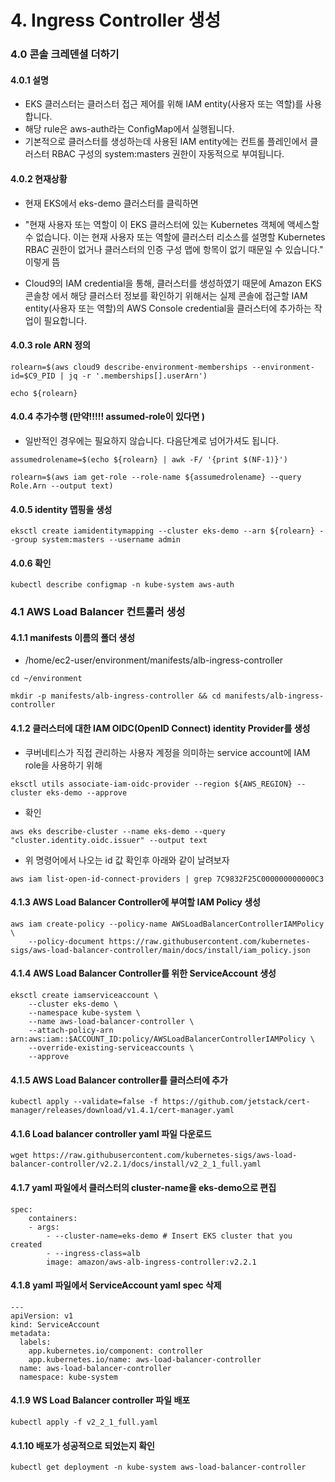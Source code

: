 # 4. Ingress Controller 생성

### 4.0 콘솔 크레덴셜 더하기
#### 4.0.1 설명
- EKS 클러스터는 클러스터 접근 제어를 위해 IAM entity(사용자 또는 역할)를 사용합니다. 
- 해당 rule은 aws-auth라는 ConfigMap에서 실행됩니다. 
- 기본적으로 클러스터를 생성하는데 사용된 IAM entity에는 컨트롤 플레인에서 클러스터 RBAC 구성의 system:masters 권한이 자동적으로 부여됩니다.

#### 4.0.2 현재상황

- 현재 EKS에서 eks-demo 클러스터를 클릭하면

- "현재 사용자 또는 역할이 이 EKS 클러스터에 있는 Kubernetes 객체에 액세스할 수 없습니다.
이는 현재 사용자 또는 역할에 클러스터 리소스를 설명할 Kubernetes RBAC 권한이 없거나 클러스터의 인증 구성 맵에 항목이 없기 때문일 수 있습니다."
이렇게 뜸

- Cloud9의 IAM credential을 통해, 클러스터를 생성하였기 때문에 Amazon EKS 콘솔창 에서 해당 클러스터 정보를 확인하기 위해서는 실제 콘솔에 접근할 IAM entity(사용자 또는 역할)의 AWS Console credential을 클러스터에 추가하는 작업이 필요합니다.


#### 4.0.3 role ARN 정의
```
rolearn=$(aws cloud9 describe-environment-memberships --environment-id=$C9_PID | jq -r '.memberships[].userArn')
```
```
echo ${rolearn}
```


#### 4.0.4 추가수행 (만약!!!!! assumed-role이 있다면 )
- 일반적인 경우에는 필요하지 않습니다. 다음단계로 넘어가셔도 됩니다.
```
assumedrolename=$(echo ${rolearn} | awk -F/ '{print $(NF-1)}')
```
```
rolearn=$(aws iam get-role --role-name ${assumedrolename} --query Role.Arn --output text) 
```

#### 4.0.5 identity 맵핑을 생성
```
eksctl create iamidentitymapping --cluster eks-demo --arn ${rolearn} --group system:masters --username admin
```

#### 4.0.6 확인
```
kubectl describe configmap -n kube-system aws-auth
```



### 4.1 AWS Load Balancer 컨트롤러 생성
#### 4.1.1 manifests 이름의 폴더 생성
- /home/ec2-user/environment/manifests/alb-ingress-controller
```
cd ~/environment

mkdir -p manifests/alb-ingress-controller && cd manifests/alb-ingress-controller
```

#### 4.1.2 클러스터에 대한 IAM OIDC(OpenID Connect) identity Provider를 생성
- 쿠버네티스가 직접 관리하는 사용자 계정을 의미하는 service account에 IAM role을 사용하기 위해
```
eksctl utils associate-iam-oidc-provider --region ${AWS_REGION} --cluster eks-demo --approve
```


- 확인
```
aws eks describe-cluster --name eks-demo --query "cluster.identity.oidc.issuer" --output text
```

- 위 명령어에서 나오는 id 값 확인후 아래와 같이 날려보자
```
aws iam list-open-id-connect-providers | grep 7C9832F25C000000000000C3
```
#### 4.1.3 AWS Load Balancer Controller에 부여할 IAM Policy 생성
```
aws iam create-policy --policy-name AWSLoadBalancerControllerIAMPolicy \
    --policy-document https://raw.githubusercontent.com/kubernetes-sigs/aws-load-balancer-controller/main/docs/install/iam_policy.json
```

#### 4.1.4 AWS Load Balancer Controller를 위한 ServiceAccount 생성
```
eksctl create iamserviceaccount \
    --cluster eks-demo \
    --namespace kube-system \
    --name aws-load-balancer-controller \
    --attach-policy-arn arn:aws:iam::$ACCOUNT_ID:policy/AWSLoadBalancerControllerIAMPolicy \
    --override-existing-serviceaccounts \
    --approve
```

#### 4.1.5 AWS Load Balancer controller를 클러스터에 추가
```
kubectl apply --validate=false -f https://github.com/jetstack/cert-manager/releases/download/v1.4.1/cert-manager.yaml
```

#### 4.1.6 Load balancer controller yaml 파일 다운로드
```
wget https://raw.githubusercontent.com/kubernetes-sigs/aws-load-balancer-controller/v2.2.1/docs/install/v2_2_1_full.yaml
```

#### 4.1.7 yaml 파일에서 클러스터의 cluster-name을 eks-demo으로 편집
```
spec:
    containers:
    - args:
        - --cluster-name=eks-demo # Insert EKS cluster that you created
        - --ingress-class=alb
        image: amazon/aws-alb-ingress-controller:v2.2.1
```

#### 4.1.8 yaml 파일에서 ServiceAccount yaml spec 삭제
```
---
apiVersion: v1
kind: ServiceAccount
metadata:
  labels:
    app.kubernetes.io/component: controller
    app.kubernetes.io/name: aws-load-balancer-controller
  name: aws-load-balancer-controller
  namespace: kube-system
```

#### 4.1.9 WS Load Balancer controller 파일 배포
```
kubectl apply -f v2_2_1_full.yaml
```

#### 4.1.10 배포가 성공적으로 되었는지 확인
```
kubectl get deployment -n kube-system aws-load-balancer-controller
```
